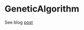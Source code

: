 GeneticAlgorithm
================

See blog [post](http://fbmnds.blogspot.de/2014/04/genetic-algorithm.html)

